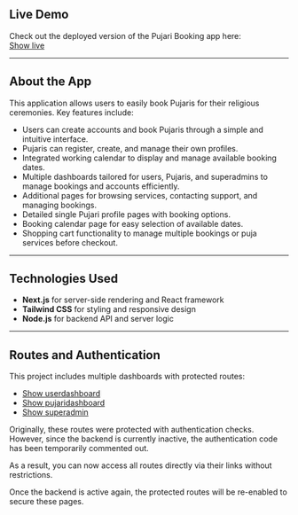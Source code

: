 ## Live Demo

Check out the deployed version of the Pujari Booking app here:  
[Show live](https://pujari-booking-next-js-tailwind.vercel.app/)

---

## About the App

This application allows users to easily book Pujaris for their religious ceremonies. Key features include:

- Users can create accounts and book Pujaris through a simple and intuitive interface.
- Pujaris can register, create, and manage their own profiles.
- Integrated working calendar to display and manage available booking dates.
- Multiple dashboards tailored for users, Pujaris, and superadmins to manage bookings and accounts efficiently.
- Additional pages for browsing services, contacting support, and managing bookings.
- Detailed single Pujari profile pages with booking options.
- Booking calendar page for easy selection of available dates.
- Shopping cart functionality to manage multiple bookings or puja services before checkout.
---

## Technologies Used

- **Next.js** for server-side rendering and React framework  
- **Tailwind CSS** for styling and responsive design  
- **Node.js** for backend API and server logic  

---

## Routes and Authentication

This project includes multiple dashboards with protected routes:

- [Show userdashboard](https://pujari-booking-next-js-tailwind.vercel.app/userdashboard)
- [Show pujaridashboard](https://pujari-booking-next-js-tailwind.vercel.app/pujaridashboard)
- [Show superadmin](https://pujari-booking-next-js-tailwind.vercel.app/superadmin)

Originally, these routes were protected with authentication checks. However, since the backend is currently inactive, the authentication code has been temporarily commented out.

As a result, you can now access all routes directly via their links without restrictions.

Once the backend is active again, the protected routes will be re-enabled to secure these pages.

